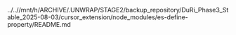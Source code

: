 ../..//mnt/h/ARCHIVE/.UNWRAP/STAGE2/backup_repository/DuRi_Phase3_Stable_2025-08-03/cursor_extension/node_modules/es-define-property/README.md